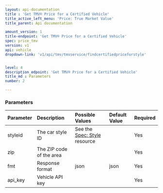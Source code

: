```yaml
---
layout: api-documentation
title : 'Get TMV® Price for a Certified Vehicle'
title_active_left_menu: 'Price: True Market Value'
title_parent: Api documentation

amount_version: 1
title-endpoint: 'Get TMV® Price for a Certified Vehicle'
spec: price_tmv
version: v1
api: vehicle
dropdown-link: 'v1/api/tmv/tmvservice/findcertifiedpriceforstyle'


level: 4
description_edpoint: 'Get TMV® Price for a Certified Vehicle'
title_md : Parameters
number: 2

---
```


### Parameters

| Parameter  | Description                           | Possible Values   | Default Value | Required |
|:-----------|:--------------------------------------|:----------------- |:------------- |:-------- |
| styleid    | The car style ID			             | See the [Spec: Style](/api-documentation/vehicle/spec_style/v2/) resource | | Yes |
| zip        | The ZIP code of the area  	         |               	 |               | Yes      |
| fmt        | Response format                       | json              | json          | Yes      |
| api_key    | Vehicle API key                       |                   |               | Yes      |
